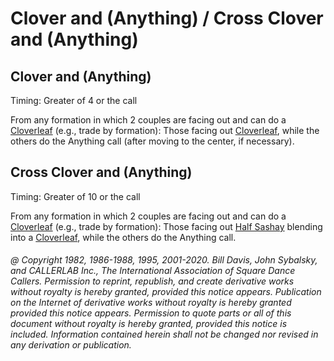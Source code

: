 
# Clover and (Anything) / Cross Clover and (Anything)

## Clover and (Anything)

Timing: Greater of 4 or the call

From any formation in which 2 couples are facing out and can do a
[Cloverleaf](../ms/cloverleaf.md) (e.g., trade by formation): 
Those facing out [Cloverleaf](../ms/cloverleaf.md),
while the others do the Anything call (after
moving to the center, if necessary).

## Cross Clover and (Anything)

Timing: Greater of 10 or the call

From any formation in which 2 couples are facing out and can do a
[Cloverleaf](../ms/cloverleaf.md)
(e.g., trade by formation): Those facing out
[Half Sashay](../b1/sashay.md) blending into a
[Cloverleaf](../ms/cloverleaf.md),
while the others do the Anything call.

###### @ Copyright 1982, 1986-1988, 1995, 2001-2020. Bill Davis, John Sybalsky, and CALLERLAB Inc., The International Association of Square Dance Callers. Permission to reprint, republish, and create derivative works without royalty is hereby granted, provided this notice appears. Publication on the Internet of derivative works without royalty is hereby granted provided this notice appears. Permission to quote parts or all of this document without royalty is hereby granted, provided this notice is included. Information contained herein shall not be changed nor revised in any derivation or publication.

